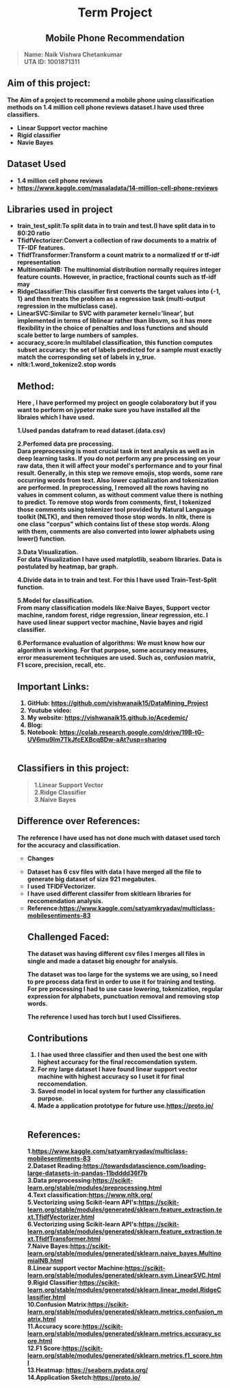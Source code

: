 <center><b><h1>Term Project</h1></bold></center>
<center><bold><h2>Mobile Phone Recommendation</h2></bold></center>

>Name: Naik Vishwa Chetankumar<br>
>UTA ID: 1001871311

Aim of this project:<br>
---

The Aim of a project to recommend a mobile phone using classification methods on 1.4 million cell phone reviews dataset.I have used three classifiers. 

<ul><li>Linear Support vector machine</li>
<li>Rigid classifier</li>
<li>Navie Bayes<br></li></ul>
<h2>Dataset Used</h2>
<ul><li>1.4 million cell phone reviews</li>
<li><a href="https://www.kaggle.com/masaladata/14-million-cell-phone-reviews">https://www.kaggle.com/masaladata/14-million-cell-phone-reviews</a></li></ul>

<h2>Libraries used in project</h2>
<ul>
<li>train_test_split:To split data in to train and test.(I have split data in to 80:20 ratio</li>
<li>TfidfVectorizer:Convert a collection of raw documents to a matrix of TF-IDF features.</li>
<li>TfidfTransformer:Transform a count matrix to a normalized tf or tf-idf representation</li>
<li>MultinomialNB: The multinomial distribution normally requires integer feature counts. However, in practice, fractional counts such as tf-idf may</li>
<li>RidgeClassifier:This classifier first converts the target values into {-1, 1} and then treats the problem as a regression task (multi-output regression in the multiclass case).</li>
<li>LinearSVC:Similar to SVC with parameter kernel=’linear’, but implemented in terms of liblinear rather than libsvm, so it has more flexibility in the choice of penalties and loss functions and should scale better to large numbers of samples.</li>
<li>accuracy_score:In multilabel classification, this function computes subset accuracy: the set of labels predicted for a sample must exactly match the corresponding set of labels in y_true.</li>
<li>nltk:1.word_tokenize2.stop words</li>


Method:
---
Here , I have performed my project on google colaboratory but if you want to perform on jypeter make sure you have installed all the libraies which I have used.

1.Used pandas datafram to read dataset.(data.csv)

2.Perfomed data pre processing.<br>
Dara preprocessing is most crucial task in text analysis as well as in deep learning tasks. 
If you do not perform any pre processing on your raw data, then it will affect your model's performance and to your final result. Generally, in this step we remove emojis, stop words, some rare occurring words from text.
Also lower capitalization and tokenization are performed.
In preprocessing, I removed all the rows having no values in comment column, as without comment value there is nothing to predict.
To remove stop words from comments, first, I tokenized those comments using tokenizer tool provided by Natural Language toolkit (NLTK), and then removed those stop words. In nltk, there is one class "corpus" which contains list of these stop words. Along with them, comments are also converted into lower alphabets using lower() function.<br>

3.Data Visualization.<br>
For data Visualization I have used matplotlib, seaborn libraries. Data is postulated by heatmap, bar graph.

4.Divide data in to train and test. For this I have used Train-Test-Split function.

5.Model for classification.<br>
From many classification models like:Naive Bayes, Support vector machine, random forest, ridge regression, linear regression, etc.
I have used linear support vector machine, Navie bayes and rigid classifier.

6.Performance evaluation of algorithms:
We must know how our algorithm is working. For that purpose, some accuracy measures, error measurement techniques are used.
Such as, confusion matrix, F1 score, precision, recall, etc.

Important Links:
---
1.   GitHub: <a href="https://github.com/vishwanaik15/DataMining_Project">https://github.com/vishwanaik15/DataMining_Project</a><br>
2.   Youtube video:<br>
3.   My website: <a href="https://vishwanaik15.github.io/Acedemic/">https://vishwanaik15.github.io/Acedemic/</a><br>
4.   Blog: <a href=""></a>
5.   Notebook: <a href="https://colab.research.google.com/drive/19B-tG-UV6mu9Im7TkJfcEXBcqBDw-aAt?usp=sharing">https://colab.research.google.com/drive/19B-tG-UV6mu9Im7TkJfcEXBcqBDw-aAt?usp=sharing</a>

<br>


<h2>Classifiers in this project:</h2>

>1.Linear Support Vector<br>
>2.Ridge Classifier<br>
>3.Naive Bayes<br>


Difference over References:
---
The reference I have used has not done much with dataset used torch for the accuracy and classification.<br>
<ul><li>Changes</li></ul>
<ul><li>Dataset has 6 csv files with data I have merged all the file to generate big dataset of size 921 megabutes.</li>
<li>I used TFIDFVectorizer.</li>
<li>I have used different classifer from skitlearn libraries for reccomendation analysis.</li>
<li>Reference:<a href="https://www.kaggle.com/satyamkryadav/multiclass-mobilesentiments-83">https://www.kaggle.com/satyamkryadav/multiclass-mobilesentiments-83</a></li>

Challenged Faced:
---
The dataset was having different csv files I merges all files in single and made a dataset big enoughr for analysis.<br>

The dataset was too large for the systems we are using, so I need to pre process data first in order to use it for training and testing. For pre processing I had to use case lowering, tokenization, regular expression for alphabets, punctuation removal and removing stop words.<br>

The reference I used has torch but I used Clssifieres.






Contributions
---



1. I hae used three classifier and then used the best one with highest accuracy for the final reccomendation system.<br>
2. For my large dataset I have found linear support vector machine with highest accuracy so I uset it for final reccomendation.<br>
3. Saved model in local system for further any classification purpose.<br>
4. Made a application prototype for future use.<a href="https://proto.io/">https://proto.io/</a><br>

<br>


References:
---
1.https://www.kaggle.com/satyamkryadav/multiclass-mobilesentiments-83<br>
2.Dataset Reading:https://towardsdatascience.com/loading-large-datasets-in-pandas-11bdddd36f7b<br>
3.Data preprocessing:https://scikit-learn.org/stable/modules/preprocessing.html<br>
4.Text classification:https://www.nltk.org/<br>
5.Vectorizing using Scikit-learn API's:https://scikit-learn.org/stable/modules/generated/sklearn.feature_extraction.text.TfidfVectorizer.html<br>
6.Vectorizing using Scikit-learn API's:https://scikit-learn.org/stable/modules/generated/sklearn.feature_extraction.text.TfidfTransformer.html<br>
7.Naive Bayes:https://scikit-learn.org/stable/modules/generated/sklearn.naive_bayes.MultinomialNB.html<br>
8.Linear support vector Machine:https://scikit-learn.org/stable/modules/generated/sklearn.svm.LinearSVC.html<br>
9.Rigid Classifier:https://scikit-learn.org/stable/modules/generated/sklearn.linear_model.RidgeClassifier.html<br>
10.Confusion Matrix:https://scikit-learn.org/stable/modules/generated/sklearn.metrics.confusion_matrix.html<br>
11.Accuracy score:https://scikit-learn.org/stable/modules/generated/sklearn.metrics.accuracy_score.html<br>
12.F1 Score:https://scikit-learn.org/stable/modules/generated/sklearn.metrics.f1_score.html<br>
13.Heatmap: https://seaborn.pydata.org/<br>
14.Application Sketch:https://proto.io/<br>









